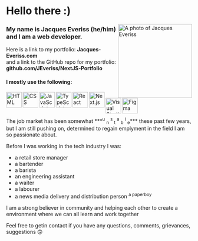 # Hello there :)  
<picture><img alt="A photo of Jacques Everiss" align="right" height="200px" src="https://www.jacques-everiss.com/_next/image?url=%2F_next%2Fstatic%2Fmedia%2Favatar.87f8b7b2.png&w=640&q=75" > </picture>

### My name is Jacques Everiss (he/him) and I am a web developer.

Here is a link to my portfolio: **Jacques-Everiss.com**  
and a link to the GitHub repo for my portfolio: **github.com/JEveriss/NextJS-Portfolio**  

#### I mostly use the following:
<a href="https://developer.mozilla.org/en-US/docs/Web/HTML" target="_blank"> <img src="https://raw.githubusercontent.com/marwin1991/profile-technology-icons/refs/heads/main/icons/html.png" alt="HTML" align="left" height="42px"></a>

<a href="https://developer.mozilla.org/en-US/docs/Web/CSS" target="_blank"> <img src="https://raw.githubusercontent.com/marwin1991/profile-technology-icons/refs/heads/main/icons/css.png" alt="CSS" align="left" height="42px"></a>

<a href="https://developer.mozilla.org/en-US/docs/Web/JavaScript" target="_blank"> <img src="https://raw.githubusercontent.com/marwin1991/profile-technology-icons/refs/heads/main/icons/javascript.png" alt="JavaScript" align="left" height="42px"></a>

<a href="https://developer.mozilla.org/en-US/docs/Glossary/TypeScript" target="_blank"> <img src="https://raw.githubusercontent.com/marwin1991/profile-technology-icons/refs/heads/main/icons/typescript.png" alt="TypeScript" align="left" height="42px"></a>

<a href="https://react.dev/" target="_blank"> <img src="https://raw.githubusercontent.com/marwin1991/profile-technology-icons/refs/heads/main/icons/react.png" alt="React" align="left" height="42px"></a>

<a href="https://nextjs.org/" target="_blank"> <img src="https://raw.githubusercontent.com/marwin1991/profile-technology-icons/refs/heads/main/icons/next_js.png" alt="Next.js" align="left" height="42px"></a>

<a href="https://code.visualstudio.com/" target="_blank"> <img src="https://raw.githubusercontent.com/marwin1991/profile-technology-icons/refs/heads/main/icons/visual_studio_code.png" alt="Visual Studio Code" align="left" height="42px"></a>

<a href="https://www.figma.com/" target="_blank"> <img src="https://raw.githubusercontent.com/marwin1991/profile-technology-icons/refs/heads/main/icons/figma.png" alt="Figma" align="left" height="42px"></a>

<br/>  
<br/>  

<br/>
The job market has been somewhat ***<sup>u</sup> <sub>n</sub> <sup>s</sup> <sub>t</sub> <sup>a</sup> <sub>b</sub> <sup>l</sup> <sub>e</sub>*** these past few years, but I am still pushing on, determined to regain emplyment in the field I am so passionate about.  


Before I was working in the tech industry I was:
- a retail store manager
- a bartender
- a barista
- an engineering assistant
- a waiter
- a labourer
- a news media delivery and distribution person <sup>a paperboy</sup>  

I am a strong believer in community and helping each other to create a environment where we can all learn and work together

Feel free to getin contact if you have any questions, comments, grievances, suggestions :upside_down_face:	

<!--
**JEveriss/JEveriss** is a ✨ _special_ ✨ repository because its `README.md` (this file) appears on your GitHub profile.

Here are some ideas to get you started:

- 🔭 I’m currently working on ...
- 🌱 I’m currently learning ...
- 👯 I’m looking to collaborate on ...
- 🤔 I’m looking for help with ...
- 💬 Ask me about ...
- 📫 How to reach me: ...
- 😄 Pronouns: ...
- ⚡ Fun fact: ...
-->
